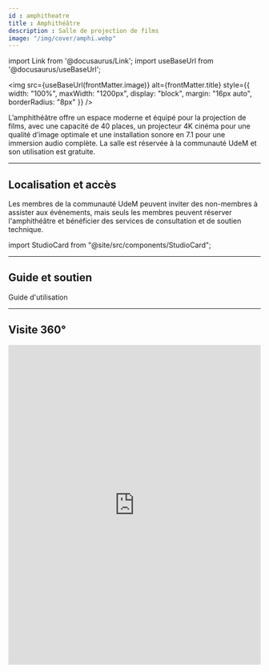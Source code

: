 ```yaml
---
id : amphitheatre
title : Amphithéâtre
description : Salle de projection de films
image: "/img/cover/amphi.webp"
---
```

import Link from '@docusaurus/Link';
import useBaseUrl from '@docusaurus/useBaseUrl';

<img 
  src={useBaseUrl(frontMatter.image)} 
  alt={frontMatter.title} 
  style={{
    width: "100%",
    maxWidth: "1200px",
    display: "block",
    margin: "16px auto",
    borderRadius: "8px"
  }} 
/>

L’amphithéâtre offre un espace moderne et équipé pour la projection de films, avec une capacité de 40 places, un projecteur 4K cinéma pour une qualité d’image optimale et une installation sonore en 7.1 pour une immersion audio complète. La salle est réservée à la communauté UdeM et son utilisation est gratuite.

---

## Localisation et accès

Les membres de la communauté UdeM peuvent inviter des non-membres à assister aux événements, mais seuls les membres peuvent réserver l'amphithéâtre et bénéficier des services de consultation et de soutien technique.

import StudioCard from "@site/src/components/StudioCard";

<StudioCard
    title="Bibliothèque des lettres et sciences humaines (BLSH)"
    location="Pavillon Samuel-Bronfman, 2e étage, local 2076-5"
    mapLink="https://maps.app.goo.gl/BwmR9ty8qfqYiKAK7"
    description="À votre arrivée, présentez-vous au bureau de référence du 2e étage afin que le personnel puisse vous déverrouiller l'amphithéâtre."
    reserveLink="https://calendrier.bib.umontreal.ca/space/21911"
    reserveText="Réserver"
/>

---

## Guide et soutien

<Link to="./guide/amphitheatre" className="button button--primary">
  Guide d'utilisation
</Link>

---

## Visite 360°

<iframe src="https://bibumontreal.h5p.com/content/1292277650474974088/embed" aria-label="BLSH - Amphithéâtre" width="100%" height="637" frameborder="0" allowfullscreen="allowfullscreen" allow="autoplay *; geolocation *; microphone *; camera *; midi *; encrypted-media *"></iframe><script src="https://bibumontreal.h5p.com/js/h5p-resizer.js" charset="UTF-8"></script> 